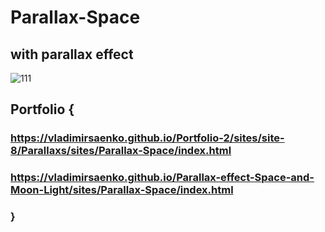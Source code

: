 # Parallax-Space

## with parallax effect

![111](https://user-images.githubusercontent.com/56477695/115112800-e5d4cb80-9f8f-11eb-8492-05b16e7f5cd0.png)

## Portfolio {

### https://vladimirsaenko.github.io/Portfolio-2/sites/site-8/Parallaxs/sites/Parallax-Space/index.html

### https://vladimirsaenko.github.io/Parallax-effect-Space-and-Moon-Light/sites/Parallax-Space/index.html

### }
